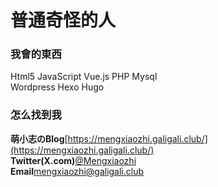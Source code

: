 # 普通奇怪的人

### 我會的東西
Html5 JavaScript Vue.js PHP Mysql<br>
Wordpress Hexo Hugo<br>

### 怎么找到我
**萌小志のBlog**[https://mengxiaozhi.galigali.club/](https://mengxiaozhi.galigali.club/)<br>
**Twitter(X.com)**[@Mengxiaozhi](https://twitter.com/Mengxiaozhi)<br>
**Email**[mengxiaozhi@galigali.club](mailto:mengxiaozhi@galigali.club)
